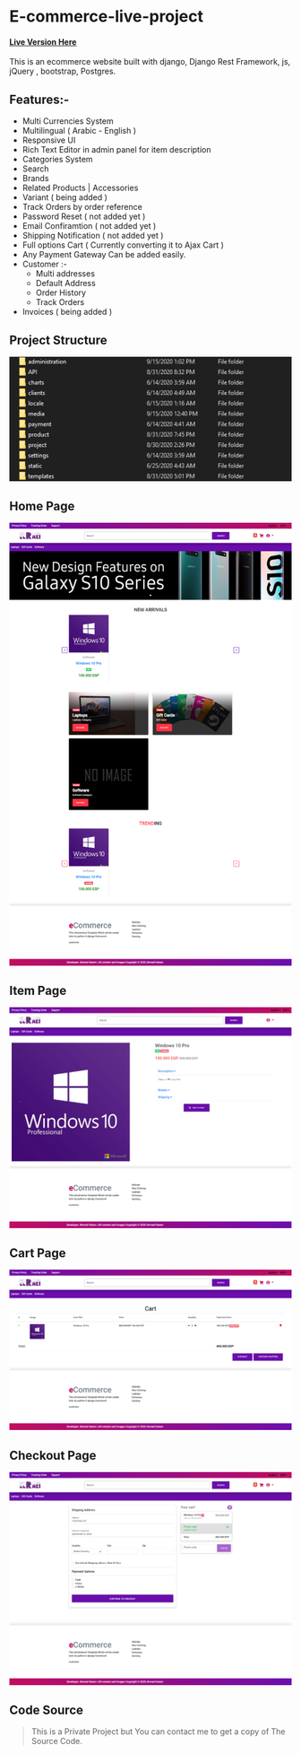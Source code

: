# E-commerce-live-project
#### [Live Version Here](http://www.elra3i.com)

This is an ecommerce website built with django, Django Rest Framework, js, jQuery , bootstrap, Postgres.
## Features:-
* Multi Currencies System
* Multilingual ( Arabic - English )
* Responsive UI
* Rich Text Editor in admin panel for item description
* Categories System
* Search
* Brands
* Related Products | Accessories
* Variant ( being added )
* Track Orders by order reference
* Password Reset ( not added yet )
* Email Confiramtion ( not added yet )
* Shipping Notification ( not added yet )
* Full options Cart ( Currently converting it to Ajax Cart )
* Any Payment Gateway Can be added easily.
* Customer :-
	* Multi addresses
	* Default Address
	* Order History
	* Track Orders
* Invoices ( being added )


## Project Structure
![Alt text](/project-structure.png?raw=true "Project Structure")


## Home Page
![Alt text](/home.png?raw=true "Home Page")


## Item Page
![Alt text](/product.jpg?raw=true "Item Page")


## Cart Page
![Alt text](/cart.png?raw=true "Cart Page")


## Checkout Page
![Alt text](/checkout.png?raw=true "Checkout Page")


## Code Source
>This is a Private Project but You can contact me to get a copy of The Source Code.